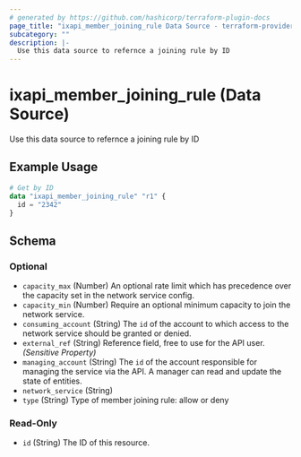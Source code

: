 ```yaml
---
# generated by https://github.com/hashicorp/terraform-plugin-docs
page_title: "ixapi_member_joining_rule Data Source - terraform-provider-ixapi"
subcategory: ""
description: |-
  Use this data source to refernce a joining rule by ID
---
```


# ixapi_member_joining_rule (Data Source)

Use this data source to refernce a joining rule by ID

## Example Usage

```terraform
# Get by ID
data "ixapi_member_joining_rule" "r1" {
  id = "2342"
}
```

<!-- schema generated by tfplugindocs -->
## Schema

### Optional

- `capacity_max` (Number) An optional rate limit which has precedence over the capacity set in the network service config.
- `capacity_min` (Number) Require an optional minimum capacity to join the network service.
- `consuming_account` (String) The `id` of the account to which access to the network service should be granted or denied.
- `external_ref` (String) Reference field, free to use for the API user. *(Sensitive Property)*
- `managing_account` (String) The `id` of the account responsible for managing the service via the API. A manager can read and update the state of entities.
- `network_service` (String)
- `type` (String) Type of member joining rule: allow or deny

### Read-Only

- `id` (String) The ID of this resource.


